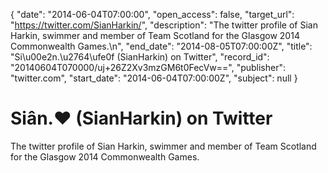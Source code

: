 {
  "date": "2014-06-04T07:00:00", 
  "open_access": false, 
  "target_url": "https://twitter.com/SianHarkin/", 
  "description": "The twitter profile of Sian Harkin, swimmer and member of Team Scotland for the Glasgow 2014 Commonwealth Games.\n", 
  "end_date": "2014-08-05T07:00:00Z", 
  "title": "Si\u00e2n.\u2764\ufe0f (SianHarkin) on Twitter", 
  "record_id": "20140604T070000/uj+26Z2Xv3mzGM6t0FecVw==", 
  "publisher": "twitter.com", 
  "start_date": "2014-06-04T07:00:00Z", 
  "subject": null
}

# Siân.❤️ (SianHarkin) on Twitter

The twitter profile of Sian Harkin, swimmer and member of Team Scotland for the Glasgow 2014 Commonwealth Games.

